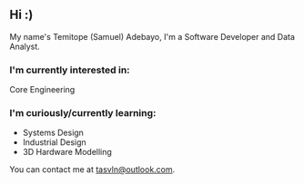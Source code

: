## Hi :)

My name's Temitope (Samuel) Adebayo, I'm a Software Developer and Data Analyst.

### I'm currently interested in:

Core Engineering

### I'm curiously/currently learning:

- Systems Design
- Industrial Design
- 3D Hardware Modelling

You can contact me at <tasvln@outlook.com>.

